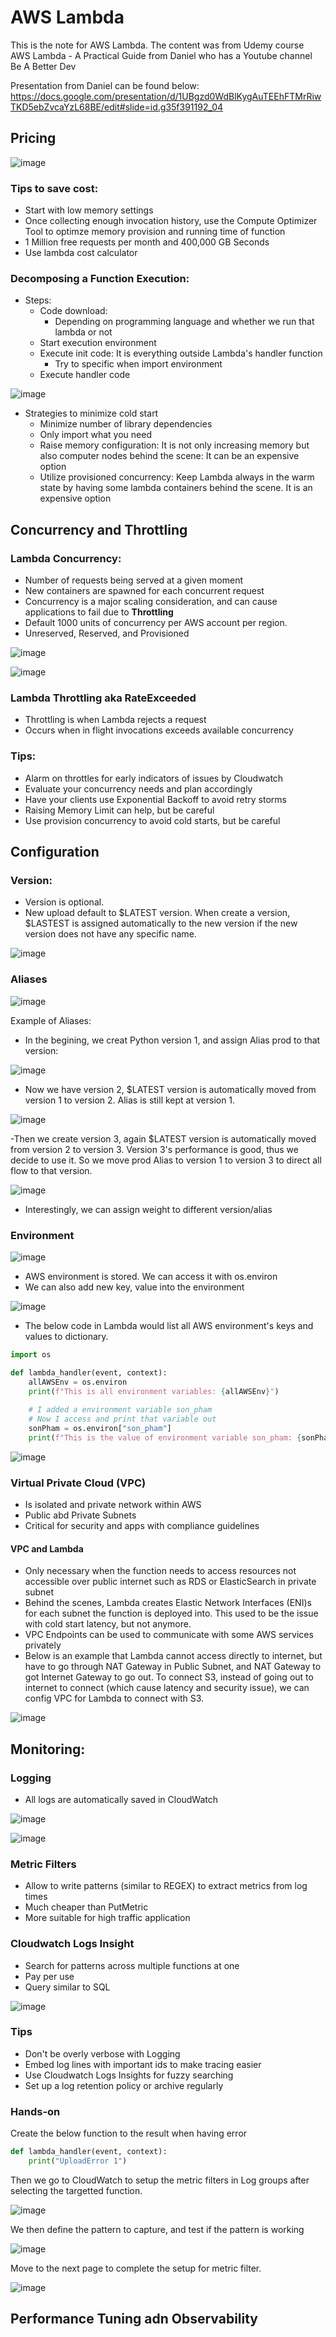 # AWS Lambda
This is the note for AWS Lambda. The content was from Udemy course AWS Lambda - A Practical Guide from Daniel who has a Youtube channel Be A Better Dev

Presentation from Daniel can be found below:
https://docs.google.com/presentation/d/1UBgzd0WdBlKygAuTEEhFTMrRiwTKD5ebZvcaYzL68BE/edit#slide=id.g35f391192_04

## Pricing

![image](https://user-images.githubusercontent.com/79841341/189026256-2eb2cf83-235f-477d-98ae-6f3d866b26fd.png)

### Tips to save cost:
- Start with low memory settings
- Once collecting enough invocation history, use the Compute Optimizer Tool to optimze memory provision and running time of function
- 1 Million free requests per month and 400,000 GB Seconds
- Use lambda cost calculator

### Decomposing a Function Execution:
- Steps:
  - Code download:
    - Depending on programming language and whether we run that lambda or not
  - Start execution environment
  - Execute init code: It is everything outside Lambda's handler function
    - Try to specific when import environment
  - Execute handler code

![image](https://user-images.githubusercontent.com/79841341/189029220-d98a7351-2104-4923-99d7-bf9543045913.png)

- Strategies to minimize cold start
  - Minimize number of library dependencies
  - Only import what you need
  - Raise memory configuration: It is not only increasing memory but also computer nodes behind the scene: It can be an expensive option
  - Utilize provisioned concurrency: Keep Lambda always in the warm state by having some lambda containers behind the scene. It is an expensive option

## Concurrency and Throttling
### Lambda Concurrency:
- Number of requests being served at a given moment
- New containers are spawned for each concurrent request
- Concurrency is a major scaling consideration, and can cause applications to fail due to **Throttling**
- Default 1000 units of concurrency per AWS account per region.
- Unreserved, Reserved, and Provisioned

![image](https://user-images.githubusercontent.com/79841341/189031910-d4b2ca06-0ef6-4558-90bc-cb9cf43391f5.png)

![image](https://user-images.githubusercontent.com/79841341/189033208-3a769f51-2aac-485b-b6e6-19f70548ec38.png)

### Lambda Throttling aka RateExceeded
- Throttling is when Lambda rejects a request
- Occurs when in flight invocations exceeds available concurrency

### Tips:
- Alarm on throttles for early indicators of issues by Cloudwatch
- Evaluate your concurrency needs and plan accordingly
- Have your clients use Exponential Backoff to avoid retry storms
- Raising Memory Limit can help, but be careful
- Use provision concurrency to avoid cold starts, but be careful

## Configuration

### Version:

- Version is optional.
- New upload default to $LATEST version. When create a version, $LASTEST is assigned automatically to the new version if the new version does not have any specific name.

![image](https://user-images.githubusercontent.com/79841341/189034258-e4247502-f91d-4b02-88f4-8786536fcd0b.png)

### Aliases

![image](https://user-images.githubusercontent.com/79841341/189034688-9fc9e60d-ffc0-4315-85b0-70c983a0b3e8.png)

Example of Aliases:
- In the begining, we creat Python version 1, and assign Alias prod to that version:

![image](https://user-images.githubusercontent.com/79841341/189459673-90a0623b-7177-49f8-9d5b-66fc31013430.png)

- Now we have version 2, $LATEST version is automatically moved from version 1 to version 2. Alias is still kept at version 1.

![image](https://user-images.githubusercontent.com/79841341/189460061-595577f5-ce0f-4f7e-b12d-2195881b59c7.png)

-Then we create version 3, again $LATEST version is automatically moved from version 2 to version 3. Version 3's performance is good, thus we decide to use it. So we move prod Alias to version 1 to version 3 to direct all flow to that version.

![image](https://user-images.githubusercontent.com/79841341/189460175-d1f7d212-1468-4498-9fa0-96deca661c23.png)

- Interestingly, we can assign weight to different version/alias

### Environment

![image](https://user-images.githubusercontent.com/79841341/189469297-05a17d8a-f7d7-46dc-b4a8-d30dd9b378fe.png)

- AWS environment is stored. We can access it with os.environ
- We can also add new key, value into the environment

![image](https://user-images.githubusercontent.com/79841341/189469210-c35bac71-b71e-437a-a017-ce7845598489.png)

- The below code in Lambda would list all AWS environment's keys and values to dictionary.
```python
import os

def lambda_handler(event, context):
    allAWSEnv = os.environ
    print(f"This is all environment variables: {allAWSEnv}")
    
    # I added a environment variable son_pham
    # Now I access and print that variable out
    sonPham = os.environ["son_pham"]
    print(f"This is the value of environment variable son_pham: {sonPham}")
```

![image](https://user-images.githubusercontent.com/79841341/189471555-1febc6cc-6ef2-4d3f-b446-1addba331f26.png)


### Virtual Private Cloud (VPC)
- Is isolated and private network within AWS
- Public abd Private Subnets
- Critical for security and apps with compliance guidelines

#### VPC and Lambda
- Only necessary when the function needs to access resources not accessible over public internet such as RDS or ElasticSearch in private subnet
- Behind the scenes, Lambda creates Elastic Network Interfaces (ENI)s for each subnet the function is deployed into. This used to be the issue with cold start latency, but not anymore.
- VPC Endpoints can be used to communicate with some AWS services privately
- Below is an example that Lambda cannot access directly to internet, but have to go through NAT Gateway in Public Subnet, and NAT Gateway to got Internet Gateway to go out. To connect S3, instead of going out to internet to connect (which cause latency and security issue), we can config VPC for Lambda to connect with S3.

![image](https://user-images.githubusercontent.com/79841341/189471873-74ba0b65-ca84-4485-85be-cf27730e74fd.png)

## Monitoring:
### Logging
- All logs are automatically  saved in CloudWatch

![image](https://user-images.githubusercontent.com/79841341/189477065-24dab305-ed70-4b65-a8c0-406b42a76670.png)

![image](https://user-images.githubusercontent.com/79841341/189477092-adb8cc78-e3fc-4c7b-b1fd-6ee9b2051608.png)

### Metric Filters
- Allow to write patterns (similar to REGEX) to extract metrics from log times
- Much cheaper than PutMetric
- More suitable for high traffic application

### Cloudwatch Logs Insight
- Search for patterns across multiple functions at one
- Pay per use
- Query similar to SQL

![image](https://user-images.githubusercontent.com/79841341/189477178-d80ac9ee-97b5-479a-8dc5-4b5b362be1e7.png)

### Tips
- Don't be overly verbose with Logging
- Embed log lines with important ids to make tracing easier
- Use Cloudwatch Logs Insights for fuzzy searching
- Set up a log retention policy or archive regularly

### Hands-on

Create the below function to the result when having error

```python
def lambda_handler(event, context):
    print("UploadError 1")
```

Then we go to CloudWatch to setup the metric filters in Log groups after selecting the targetted function.

![image](https://user-images.githubusercontent.com/79841341/189478045-e87828e1-cd7e-4129-9ebf-913dea6f9f7a.png)

We then define the pattern to capture, and test if the pattern is working

![image](https://user-images.githubusercontent.com/79841341/189478143-106acb35-c081-4f3e-802a-c93602cfe587.png)

Move to the next page to complete the setup for metric filter.

![image](https://user-images.githubusercontent.com/79841341/189478274-f30eaa2c-ec48-4d1b-aa0f-ca41e10001cc.png)

## Performance Tuning adn Observability

